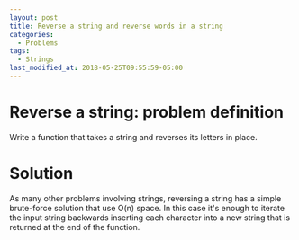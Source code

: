 ```yaml
---
layout: post
title: Reverse a string and reverse words in a string
categories:
  - Problems
tags:
  - Strings
last_modified_at: 2018-05-25T09:55:59-05:00
---
```


# Reverse a string: problem definition

Write a function that takes a string and reverses its letters in place.

# Solution

As many other problems involving strings, reversing a string has a simple brute-force
solution that use O(n) space. In this case it's enough to iterate the input
string backwards inserting each character into a new string that is returned at
the end of the function.
